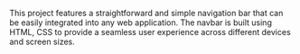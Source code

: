 This project features a straightforward and simple navigation bar that can be easily integrated into any web application. The navbar is built using HTML, CSS to provide a seamless user experience across different devices and screen sizes.
